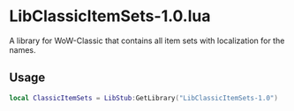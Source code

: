 # LibClassicItemSets-1.0.lua

A library for WoW-Classic that contains all item sets with localization for the names.

## Usage

```lua
local ClassicItemSets = LibStub:GetLibrary("LibClassicItemSets-1.0")
```
